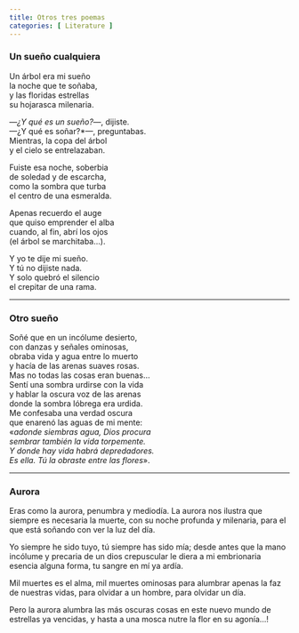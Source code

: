 ```yaml
---
title: Otros tres poemas 
categories: [ Literature ]
---
```


### Un sueño cualquiera

Un árbol era mi sueño<br>
la noche que te soñaba,<br>
y  las floridas estrellas<br>
su hojarasca milenaria.<br>

—*¿Y qué es un sueño?*—, dijiste.<br>
—¿Y qué es soñar?*—, preguntabas.<br>
Mientras, la copa del árbol<br>
y el cielo se entrelazaban.<br>

Fuiste esa noche, soberbia<br>
de soledad y de escarcha,<br>
como la sombra que turba<br>
el centro de una esmeralda.<br>

Apenas recuerdo el auge<br>
que quiso emprender el alba<br>
cuando, al fin, abrí los ojos<br>
(el árbol se marchitaba…).<br>

Y yo te dije mi sueño.<br>
Y tú no dijiste nada.<br>
Y solo quebró el silencio<br>
el crepitar de una rama.<br>

---

### Otro sueño

Soñé que en un incólume desierto,<br>
con danzas y señales ominosas,<br>
obraba vida y agua entre lo muerto<br>
y hacía de las arenas suaves rosas.<br>
Mas no todas las cosas eran buenas…<br>
Sentí una sombra urdirse con la vida<br>
y hablar la oscura voz de las arenas<br>
donde la sombra lóbrega era urdida.<br>
Me confesaba una verdad oscura<br>
que enarenó las aguas de mi mente:<br>
«*adonde siembras agua, Dios procura<br>
sembrar también la vida torpemente.<br>
Y donde hay vida habrá depredadores.<br>
Es ella. Tú la obraste entre las flores*».<br>

---

### Aurora 

Eras como la aurora, penumbra y mediodía.
La aurora nos ilustra que siempre es necesaria
la muerte, con su noche profunda y milenaria,
para el que está soñando con ver la luz del día.

Yo siempre he sido tuyo, tú siempre has sido mía;
desde antes que la mano incólume y precaria
de un dios crepuscular le diera a mi embrionaria
esencia alguna forma, tu sangre en mí ya ardía.

Mil muertes es el alma, mil muertes ominosas
para alumbrar apenas la faz de nuestras vidas,
para olvidar a un hombre, para olvidar un día.

Pero la aurora alumbra las más oscuras cosas
en este nuevo mundo de estrellas ya vencidas,
y hasta a una mosca nutre la flor en su agonía…!



